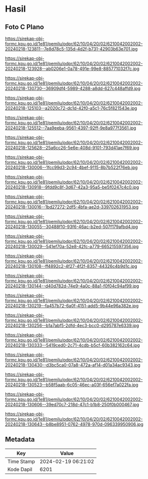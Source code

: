 # Hasil

## Foto C Plano

https://sirekap-obj-formc.kpu.go.id/1e81/pemilu/pdpr/62/10/04/20/02/6210042002002-20240218-123811--7e8d78c5-135d-4d2f-b731-42903b63e701.jpg

https://sirekap-obj-formc.kpu.go.id/1e81/pemilu/pdpr/62/10/04/20/02/6210042002002-20240218-123928--ab0206e1-0a78-491e-99e8-885771032f7c.jpg

https://sirekap-obj-formc.kpu.go.id/1e81/pemilu/pdpr/62/10/04/20/02/6210042002002-20240218-130730--36909df4-5989-4288-a8dd-627c448affd9.jpg

https://sirekap-obj-formc.kpu.go.id/1e81/pemilu/pdpr/62/10/04/20/02/6210042002002-20240218-125103--a2020c72-dc1d-42f0-a5c1-76c5f821543e.jpg

https://sirekap-obj-formc.kpu.go.id/1e81/pemilu/pdpr/62/10/04/20/02/6210042002002-20240218-125512--7aa9eeba-9561-4397-92ff-9e8a977f3561.jpg

https://sirekap-obj-formc.kpu.go.id/1e81/pemilu/pdpr/62/10/04/20/02/6210042002002-20240218-125628--25a6cc26-5e6e-408d-9101-793d41ae7f69.jpg

https://sirekap-obj-formc.kpu.go.id/1e81/pemilu/pdpr/62/10/04/20/02/6210042002002-20240218-130006--1fcc99d3-2c94-4bef-9115-8b7b522f76eb.jpg

https://sirekap-obj-formc.kpu.go.id/1e81/pemilu/pdpr/62/10/04/20/02/6210042002002-20240218-130918--9fdd9c8f-3d67-42a3-95a5-be5f0247c4c0.jpg

https://sirekap-obj-formc.kpu.go.id/1e81/pemilu/pdpr/62/10/04/20/02/6210042002002-20240218-130016--1bd27272-2df5-4bfa-ae2d-339702631953.jpg

https://sirekap-obj-formc.kpu.go.id/1e81/pemilu/pdpr/62/10/04/20/02/6210042002002-20240218-130055--30488f10-93f6-46ac-b2ed-507f179afbd4.jpg

https://sirekap-obj-formc.kpu.go.id/1e81/pemilu/pdpr/62/10/04/20/02/6210042002002-20240218-130029--541ef70a-52e8-42fc-a779-665215597356.jpg

https://sirekap-obj-formc.kpu.go.id/1e81/pemilu/pdpr/62/10/04/20/02/6210042002002-20240218-130108--ff4892c2-4f27-4f2f-8357-44326c4b9d1c.jpg

https://sirekap-obj-formc.kpu.go.id/1e81/pemilu/pdpr/62/10/04/20/02/6210042002002-20240218-130144--d40d782d-74e9-4a0c-88a1-f0f04c94af99.jpg

https://sirekap-obj-formc.kpu.go.id/1e81/pemilu/pdpr/62/10/04/20/02/6210042002002-20240218-130219--fa457b72-6a0f-4151-add5-9b44e96a382e.jpg

https://sirekap-obj-formc.kpu.go.id/1e81/pemilu/pdpr/62/10/04/20/02/6210042002002-20240218-130256--b1a7abf5-2dfd-4ec3-bcc0-d295787e6339.jpg

https://sirekap-obj-formc.kpu.go.id/1e81/pemilu/pdpr/62/10/04/20/02/6210042002002-20240218-130333--5419ced0-2c71-4cdb-b5cf-60b382162c64.jpg

https://sirekap-obj-formc.kpu.go.id/1e81/pemilu/pdpr/62/10/04/20/02/6210042002002-20240218-130430--d3bc5ca0-07a8-472a-af14-d01a34ac9343.jpg

https://sirekap-obj-formc.kpu.go.id/1e81/pemilu/pdpr/62/10/04/20/02/6210042002002-20240218-130523--b58f5aab-6c05-46ec-a03f-656ef7a022fa.jpg

https://sirekap-obj-formc.kpu.go.id/1e81/pemilu/pdpr/62/10/04/20/02/6210042002002-20240218-130606--39ed70c7-218d-47c1-b1b8-250f0b000467.jpg

https://sirekap-obj-formc.kpu.go.id/1e81/pemilu/pdpr/62/10/04/20/02/6210042002002-20240218-130643--b8be8951-0762-4978-970d-096339950906.jpg


## Metadata

| Key        | Value               |
| ---------- | ------------------- |
| Time Stamp | 2024-02-19 06:21:02 |
| Kode Dapil | 6201                |




